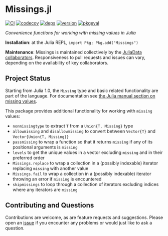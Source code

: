# Missings.jl

[![CI](https://github.com/JuliaData/Missings.jl/workflows/CI/badge.svg)](https://github.com/JuliaData/Missings.jl/actions?query=workflow%3ACI)
[![codecov](https://codecov.io/gh/JuliaData/Missings.jl/branch/master/graph/badge.svg)](https://codecov.io/gh/JuliaData/Missings.jl)
[![deps](https://juliahub.com/docs/Missings/deps.svg)](https://juliahub.com/ui/Packages/Missings/wLfgT?t=2)
[![version](https://juliahub.com/docs/Missings/version.svg)](https://juliahub.com/ui/Packages/Missings/wLfgT)
[![pkgeval](https://juliahub.com/docs/Missings/pkgeval.svg)](https://juliahub.com/ui/Packages/Missings/wLfgT)


*Convenience functions for working with missing values in Julia*


**Installation**: at the Julia REPL, `import Pkg; Pkg.add("Missings")`

**Maintenance**: Missings is maintained collectively by the [JuliaData collaborators](https://github.com/orgs/JuliaData/people).
Responsiveness to pull requests and issues can vary, depending on the availability of key collaborators.

## Project Status

Starting from Julia 1.0, the `Missing` type and basic related functionality are part of the language.
For documentation see [the Julia manual section on missing values](https://docs.julialang.org/en/v1/manual/missing/index.html).

This package provides additional functionality for working with `missing` values:
- `nonmissingtype` to extract `T` from a `Union{T, Missing}` type
- `allowmissing` and `disallowmissing` to convert between `Vector{T}` and `Vector{Union{T, Missing}}`
- `passmissing` to wrap a function so that it returns `missing` if any of its positional arguments is `missing`
- `levels` to get the unique values in a vector excluding `missing` and in their preferred order
- `Missings.replace` to wrap a collection in a (possibly indexable) iterator replacing `missing` with another value
- `Missings.fail` to wrap a collection in a (possibly indexable) iterator throwing an error if `missing` is encountered
- `skipmissings` to loop through a collection of iterators excluding indices where any iterators are `missing`

## Contributing and Questions

Contributions are welcome, as are feature requests and suggestions.
Please open an [issue][issues-url] if you encounter any problems or would just like to ask a question.

[docs-latest-img]: https://img.shields.io/badge/docs-latest-blue.svg
[docs-latest-url]: https://JuliaData.github.io/Missings.jl/latest

[docs-stable-img]: https://img.shields.io/badge/docs-stable-blue.svg
[docs-stable-url]: https://JuliaData.github.io/Missings.jl/stable

[travis-img]: https://travis-ci.org/JuliaData/Missings.jl.svg?branch=master
[travis-url]: https://travis-ci.org/JuliaData/Missings.jl

[appveyor-img]: https://ci.appveyor.com/api/projects/status/8jvl7wf1droa9h91?svg=true
[appveyor-url]: https://ci.appveyor.com/project/quinnj/missings-jl

[codecov-img]: https://codecov.io/gh/JuliaData/Missings.jl/branch/master/graph/badge.svg
[codecov-url]: https://codecov.io/gh/JuliaData/Missings.jl

[issues-url]: https://github.com/JuliaData/Missings.jl/issues
